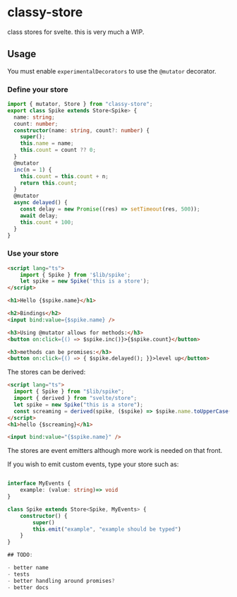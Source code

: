 # classy-store

class stores for svelte. this is very much a WIP.

## Usage

You must enable `experimentalDecorators` to use the `@mutator` decorator.

### Define your store

```typescript
import { mutator, Store } from "classy-store";
export class Spike extends Store<Spike> {
  name: string;
  count: number;
  constructor(name: string, count?: number) {
    super();
    this.name = name;
    this.count = count ?? 0;
  }
  @mutator
  inc(n = 1) {
    this.count = this.count + n;
    return this.count;
  }
  @mutator
  async delayed() {
    const delay = new Promise((res) => setTimeout(res, 500));
    await delay;
    this.count + 100;
  }
}
```

### Use your store

```html
<script lang="ts">
	import { Spike } from '$lib/spike';
	let spike = new Spike('this is a store');
</script>

<h1>Hello {$spike.name}</h1>

<h2>Bindings</h2>
<input bind:value={$spike.name} />

<h3>Using @mutator allows for methods:</h3>
<button on:click={() => $spike.inc()}>{$spike.count}</button>

<h3>methods can be promises:</h3>
<button on:click={() => { $spike.delayed(); }}>level up</button>
```

The stores can be derived:

```html
<script lang="ts">
  import { Spike } from "$lib/spike";
  import { derived } from "svelte/store";
  let spike = new Spike("this is a store");
  const screaming = derived(spike, ($spike) => $spike.name.toUpperCase());
</script>
<h1>hello {$screaming}</h1>

<input bind:value="{$spike.name}" />
```

The stores are event emitters although more work is needed on that front.

If you wish to emit custom events, type your store such as:

```typescript

interface MyEvents {
    example: (value: string)=> void
}

class Spike extends Store<Spike, MyEvents> {
    constructor() {
        super()
        this.emit("example", "example should be typed")
    }
}

## TODO:

- better name
- tests
- better handling around promises?
- better docs
```
